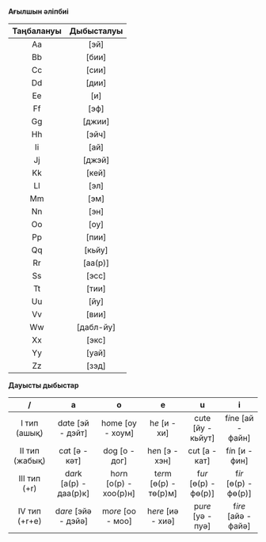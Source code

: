 **Ағылшын әліпбиі**

Таңбалануы | Дыбысталуы
:---: | :---:
Aa | [эй]
Bb | [бии]
Cc | [сии]
Dd | [дии]
Ee | [и]
Ff | [эф]
Gg | [джии]
Hh | [эйч]
Ii | [ай]
Jj | [джэй]
Kk | [кей]
Ll | [эл]
Mm | [эм]
Nn | [эн]
Oo | [оу]
Pp | [пии]
Qq | [кьйу]
Rr | [аа(р)]
Ss | [эсс]
Tt | [тии]
Uu | [йу]
Vv | [вии]
Ww | [дабл-йу]
Xx | [экс]
Yy | [уай]
Zz | [зэд]

**Дауысты дыбыстар**

/ | a | o | e | u | i
:---: | :---: | :---: | :---: | :---: | :---:
I тип (ашық) | d*a*te [эй - дэйт] | h*o*me [оу - хоум] | h*e* [и - хи] | c*u*te [йу - кьйут] | f*i*ne [ай - файн]
II тип (жабық) | c*a*t [ә - кәт] | d*o*g [о - дог] | h*e*n [э - хэн] | c*u*t [а - кат] | f*i*n [и - фин]
III тип (+r) | d*ar*k [а(р) - даа(р)к] | h*or*n [о(р) - хоо(р)н] | t*er*m [ө(р) - тө(р)м] | f*ur* [ө(р) - фө(р)] | f*ir* [ө(р) - фө(р)]
IV тип (+r+e) | d*are* [эйә - дэйә] | m*ore* [оо - моо] | h*ere* [иә - хиә] | p*ure* [уә - пуә] | f*ire* [айә - файә]
